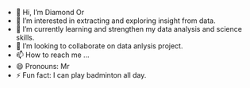- 👋 Hi, I’m Diamond Or
- 👀 I’m interested in extracting and exploring insight from data. 
- 🌱 I’m currently learning and strengthen my data analysis and science skills. 
- 💞️ I’m looking to collaborate on data anlysis project.
- 📫 How to reach me ...
- 😄 Pronouns: Mr
- ⚡ Fun fact: I can play badminton all day. 

<!---
diamond-or/diamond-or is a ✨ special ✨ repository because its `README.md` (this file) appears on your GitHub profile.
You can click the Preview link to take a look at your changes.
--->
